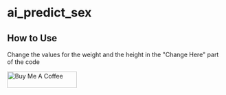 # ai_predict_sex

## How to Use

Change the values for the weight and the height in the "Change Here" part of the code


<a href="https://www.buymeacoffee.com/diegosseabra" target="_blank"><img src="https://cdn.buymeacoffee.com/buttons/arial-blue.png" alt="Buy Me A Coffee" width="162px" height="38px" ></a>
